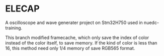 # ELECAP
A oscilloscope and wave generater project on Stm32H750 used in nuedc-training.

This branch modified framecache, which only save the index of color instead of the color itself, to save memory.
If the kind of color is less than 16, this method need only 1/4 memory of save RGB565 format.